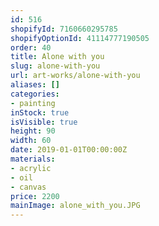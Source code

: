 ```yaml
---
id: 516
shopifyId: 7160660295785
shopifyOptionId: 41114777190505
order: 40
title: Alone with you
slug: alone-with-you
url: art-works/alone-with-you
aliases: []
categories:
- painting
inStock: true
isVisible: true
height: 90
width: 60
date: 2019-01-01T00:00:00Z
materials:
- acrylic
- oil
- canvas
price: 2200
mainImage: alone_with_you.JPG
---
```

